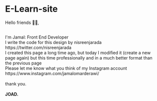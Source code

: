 # E-Learn-site

<p>Hello friends 🙋‍♂️,</p> <br>
I'm Jamal: Front End Developer
<br>
I write the code for this design by nisreenjarada https://twitter.com/nisreenjarada
<br>
I created this page a long time ago, but today I modified it (create a new page again) but this time professionally and in a much better format than the previous page
<br>
Please let me know what you think of my Instagram account https://www.instagram.com/jamalomarderawi/
<br>
<br>
thank you. 
<br>
<br>
<b>JOAD.</b>
<br>
